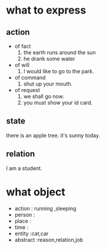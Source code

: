 # what to express

## action
- of fact 
    1. the earth runs around the sun
    2. he drank some water
- of will
    1. I would like to go to the park.
- of command
    1. shut up your mouth.
- of request
    1. we shall go now.
    2. you must show your id card.

## state

there is an apple tree.
it's sunny today.

## relation

I am a student.



# what object

- action : running ,sleeping
- person :
- place  :
- time   :
- entity :cat,car
- abstract :reason,relation,job